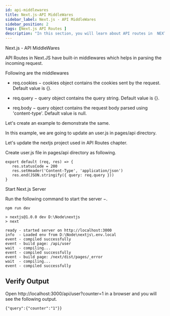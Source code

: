 ```yaml
---
id: api-middlewares
title: Next.js-API MiddleWares
sidebar_label: Next.js - API MiddleWares
sidebar_position: 2
tags: [Next.js API Routes ]
description: "In this section, you will learn about API routes in  NEXT ."
---
```


Next.js - API MiddleWares

API Routes in Next.JS have built-in middlewares which helps in parsing the incoming request.

Following are the middlewares

- req.cookies − cookies object contains the cookies sent by the request. Default value is {}.

- req.query − query object contains the query string. Default value is {}.

- req.body − query object contains the request body parsed using 'content-type'. Default value is null.

Let's create an example to demonstrate the same.

In this example, we are going to update an user.js in pages/api directory.

Let's update the nextjs project used in API Routes chapter.

Create user.js file in pages/api directory as following.

```
export default (req, res) => {
   res.statusCode = 200
   res.setHeader('Content-Type', 'application/json')
   res.end(JSON.stringify({ query: req.query }))
}
```
Start Next.js Server

Run the following command to start the server −.

```
npm run dev

> nextjs@1.0.0 dev D:\Node\nextjs
> next

ready - started server on http://localhost:3000
info  - Loaded env from D:\Node\nextjs\.env.local
event - compiled successfully
event - build page: /api/user
wait  - compiling...
event - compiled successfully
event - build page: /next/dist/pages/_error
wait  - compiling...
event - compiled successfully
```

## Verify Output

Open http://localhost:3000/api/user?counter=1 in a browser and you will see the following output.

``` {"query":{"counter":"1"}} ```
